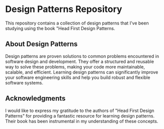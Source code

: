 # Design Patterns Repository

 This repository contains a collection of design patterns that I've been studying using the book "Head First Design Patterns.

## About Design Patterns

Design patterns are proven solutions to common problems encountered in software design and development. They offer a structured and reusable way to solve these problems, making your code more maintainable, scalable, and efficient. Learning design patterns can significantly improve your software engineering skills and help you build robust and flexible software systems.

## Acknowledgments
I would like to express my gratitude to the authors of "Head First Design Patterns" for providing a fantastic resource for learning design patterns. Their book has been instrumental in my understanding of these concepts.
